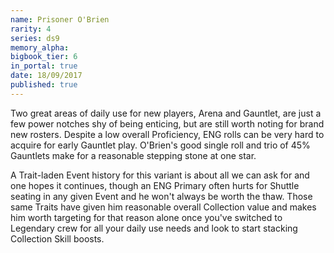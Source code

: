 ```yaml
---
name: Prisoner O'Brien
rarity: 4
series: ds9
memory_alpha:
bigbook_tier: 6
in_portal: true
date: 18/09/2017
published: true
---
```


Two great areas of daily use for new players, Arena and Gauntlet, are just a few power notches shy of being enticing, but are still worth noting for brand new rosters. Despite a low overall Proficiency, ENG rolls can be very hard to acquire for early Gauntlet play. O'Brien's good single roll and trio of 45% Gauntlets make for a reasonable stepping stone at one star.

A Trait-laden Event history for this variant is about all we can ask for and one hopes it continues, though an ENG Primary often hurts for Shuttle seating in any given Event and he won't always be worth the thaw. Those same Traits have given him reasonable overall Collection value and makes him worth targeting for that reason alone once you've switched to Legendary crew for all your daily use needs and look to start stacking Collection Skill boosts.
